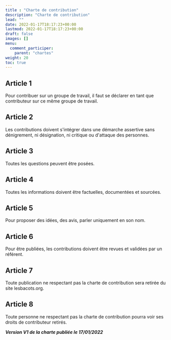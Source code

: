 ```yaml
---
title : "Charte de contribution"
description: "Charte de contribution"
lead: ""
date: 2022-01-17T18:17:23+00:00
lastmod: 2022-01-17T18:17:23+00:00
draft: false
images: []
menu:
  comment_participer:
    parent: "chartes"
weight: 20
toc: true
---
```


## Article 1

Pour contribuer sur un groupe de travail, il faut se déclarer en tant que contributeur sur ce même groupe de travail.

## Article 2

Les contributions doivent s'intégrer dans une démarche assertive sans dénigrement, ni désignation, ni critique ou d'attaque des personnes.

## Article 3

Toutes les questions peuvent être posées.

## Article 4

Toutes les informations doivent être factuelles, documentées et sourcées.

## Article 5

Pour proposer des idées, des avis, parler uniquement en son nom.

## Article 6

Pour être publiées, les contributions doivent être revues et validées par un référent.

## Article 7

Toute publication ne respectant pas la charte de contribution sera retirée du site lesbacots.org.

## Article 8

Toute personne ne respectant pas la charte de contribution pourra voir ses droits de contributeur retirés.

***Version V1 de la charte publiée le 17/01/2022***
